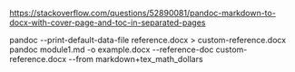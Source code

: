 https://stackoverflow.com/questions/52890081/pandoc-markdown-to-docx-with-cover-page-and-toc-in-separated-pages

pandoc --print-default-data-file reference.docx > custom-reference.docx
pandoc module1.md -o example.docx --reference-doc custom-reference.docx --from markdown+tex_math_dollars

